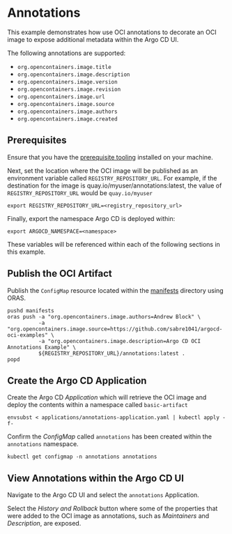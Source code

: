 # Annotations

This example demonstrates how use OCI annotations to decorate an OCI image to expose additional metadata within the Argo CD UI.

The following annotations are supported:

* `org.opencontainers.image.title`
* `org.opencontainers.image.description`
* `org.opencontainers.image.version`
* `org.opencontainers.image.revision`
* `org.opencontainers.image.url`
* `org.opencontainers.image.source`
* `org.opencontainers.image.authors`
* `org.opencontainers.image.created`

## Prerequisites

Ensure that you have the [prerequisite tooling](../README.md#tools) installed on your machine.

Next, set the location where the OCI image will be published as an environment variable called `REGISTRY_REPOSITORY_URL`. For example, if the destination for the image is quay.io/myuser/annotations:latest, the value of `REGISTRY_REPOSITORY_URL` would be `quay.io/myuser`

```shell
export REGISTRY_REPOSITORY_URL=<registry_repository_url>
```

Finally, export the namespace Argo CD is deployed within:

```shell
export ARGOCD_NAMESPACE=<namespace>
```

These variables will be referenced within each of the following sections in this example.

## Publish the OCI Artifact

Publish the `ConfigMap` resource located within the [manifests](manifests) directory using ORAS.

```script
pushd manifests
oras push -a "org.opencontainers.image.authors=Andrew Block" \
          -a "org.opencontainers.image.source=https://github.com/sabre1041/argocd-oci-examples" \
          -a "org.opencontainers.image.description=Argo CD OCI Annotations Example" \
          ${REGISTRY_REPOSITORY_URL}/annotations:latest .
popd
```

## Create the Argo CD Application

Create the Argo CD _Application_ which will retrieve the OCI image and deploy the contents within a namespace called `basic-artifact`

```shell
envsubst < applications/annotations-application.yaml | kubectl apply -f-
```

Confirm the _ConfigMap_ called `annotations` has been created within the `annotations` namespace.

```
kubectl get configmap -n annotations annotations
```

## View Annotations within the Argo CD UI

Navigate to the Argo CD UI and select the `annotations` Application.

Select the _History and Rollback_ button where some of the properties that were added to the OCI image as annotations, such as _Maintainers_ and _Description_, are exposed.

